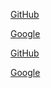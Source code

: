 
[GitHub](https://github.com/)

[Google](https://www.google.com.br/?hl=pt-BR)


[GitHub](https://github./)

[Google](https://www.google.)
